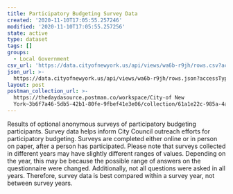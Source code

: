 ```yaml
---
title: Participatory Budgeting Survey Data
created: '2020-11-10T17:05:55.257246'
modified: '2020-11-10T17:05:55.257256'
state: active
type: dataset
tags: []
groups:
  - Local Government
csv_url: 'https://data.cityofnewyork.us/api/views/wa6b-r9jh/rows.csv?accessType=DOWNLOAD'
json_url: >-
  https://data.cityofnewyork.us/api/views/wa6b-r9jh/rows.json?accessType=DOWNLOAD
layout: post
postman_collection_url: >-
  https://thedaydasource.postman.co/workspace/City-of New
  York~3b6f7a46-5db5-42b1-80fe-9fbef41e3e06/collection/61a1e22c-985a-4a01-96db-b3b1411f54d4
---
```

Results of optional anonymous surveys of participatory budgeting participants. Survey data helps inform City Council outreach efforts for participatory budgeting. Surveys are completed either online or in person on paper, after a person has participated. Please note that surveys collected in different years may have slightly different ranges of values. Depending on the year, this may be because the possible range of answers on the questionnaire were changed. Additionally, not all questions were asked in all years. Therefore, survey data is best compared within a survey year, not between survey years.
